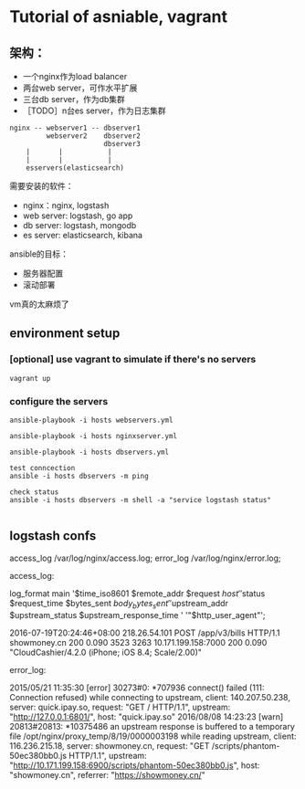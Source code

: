 # Tutorial of asniable, vagrant
## 架构：

* 一个nginx作为load balancer
* 两台web server，可作水平扩展
* 三台db server，作为db集群
* ［TODO］n台es server，作为日志集群

```
nginx -- webserver1 -- dbserver1
	     webserver2    dbserver2
                       dbserver3
	|		|			|
	|		|			|
	esservers(elasticsearch)  

```               

需要安装的软件：

* nginx：nginx, logstash
* web server: logstash, go app
* db server: logstash, mongodb
* es server: elasticsearch, kibana

ansible的目标：

* 服务器配置
* 滚动部署

vm真的太麻烦了
                       
## environment setup

### [optional] use vagrant to simulate if there's no servers

`vagrant up`

### configure the servers

```
ansible-playbook -i hosts webservers.yml

ansible-playbook -i hosts nginxserver.yml

ansible-playbook -i hosts dbservers.yml

test conncection
ansible -i hosts dbservers -m ping

check status
ansible -i hosts dbservers -m shell -a "service logstash status"


```

## logstash confs

access_log /var/log/nginx/access.log;
error_log /var/log/nginx/error.log;


access_log:

log_format  main  '$time_iso8601 $remote_addr $request $host '
                '$status $request_time $bytes_sent $body_bytes_sent '
                '$upstream_addr $upstream_status $upstream_response_time '
                '"$http_user_agent"';

2016-07-19T20:24:46+08:00 218.26.54.101 POST /app/v3/bills HTTP/1.1 showmoney.cn 200 0.090 3523 3263 10.171.199.158:7000 200 0.090 "CloudCashier/4.2.0 (iPhone; iOS 8.4; Scale/2.00)"

error_log:

2015/05/21 11:35:30 [error] 30273#0: *707936 connect() failed (111: Connection refused) while connecting to upstream, client: 140.207.50.238, server: quick.ipay.so, request: "GET / HTTP/1.1", upstream: "http://127.0.0.1:6801/", host: "quick.ipay.so"
2016/08/08 14:23:23 [warn] 20813#20813: *10375486 an upstream response is buffered to a temporary file /opt/nginx/proxy_temp/8/19/0000003198 while reading upstream, client: 116.236.215.18, server: showmoney.cn, request: "GET /scripts/phantom-50ec380bb0.js HTTP/1.1", upstream: "http://10.171.199.158:6900/scripts/phantom-50ec380bb0.js", host: "showmoney.cn", referrer: "https://showmoney.cn/"